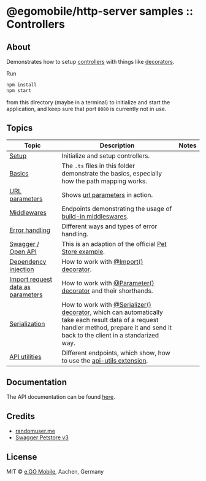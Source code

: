# @egomobile/http-server samples :: Controllers

## About

Demonstrates how to setup [controllers](https://github.com/egomobile/node-http-server/wiki/Controllers) with things like [decorators](https://www.typescriptlang.org/docs/handbook/decorators.html).

Run

```bash
npm install
npm start
```

from this directory (maybe in a terminal) to initialize and start the application, and keep sure that port `8080` is currently not in use.

## Topics

| Topic | Description | Notes |
|-------|-------------|-------|
| [Setup](./src/index.ts) | Initialize and setup controllers. | |
| [Basics](./src/controllers) | The `.ts` files in this folder demonstrate the basics, especially how the path mapping works. | |
| [URL parameters](./src/controllers/url-parameters) | Shows [url parameters](https://egomobile.github.io/node-http-server/interfaces/IHttpRequest.html#params) in action. | |
| [Middlewares](./src/controllers/middlewares) | Endpoints demonstrating the usage of [build-in middleswares](https://github.com/egomobile/node-http-server/tree/master/src/middlewares). | |
| [Error handling](./src/controllers/errors) | Different ways and types of error handling. | |
| [Swagger / Open API](./src/controllers/pet-store) | This is an adaption of the official [Pet Store example](https://petstore3.swagger.io/). | |
| [Dependency injection](./src/controllers/imports) | How to work with [@Import() decorator](https://egomobile.github.io/node-http-server/modules.html#Import). | |
| [Import request data as parameters](./src/controllers/parameter-decorator) | How to work with [@Parameter() decorator](https://egomobile.github.io/node-http-server/modules.html#Parameter) and their shorthands. | |
| [Serialization](./src/controllers/serializer) | How to work with [@Serializer() decorator](https://egomobile.github.io/node-http-server/modules.html#Serializer), which can automatically take each result data of a request handler method, prepare it and send it back to the client in a standarized way. | |
| [API utilities](./src/controllers/utils) | Different endpoints, which show, how to use the [api-utils extension](https://github.com/egomobile/node-api-utils). | |

## Documentation

The API documentation can be found
[here](https://egomobile.github.io/node-http-server/).

## Credits

- [randomuser.me](https://randomuser.me/)
- [Swagger Petstore v3](https://petstore3.swagger.io/)

## License

MIT © [e.GO Mobile](https://e-go-mobile.com/), Aachen, Germany
